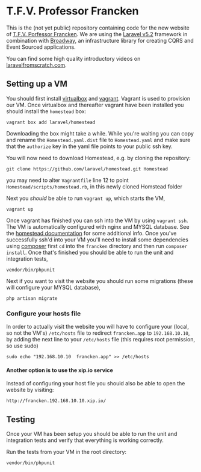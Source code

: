 # T.F.V. Professor Francken
This is the (not yet public) repository containing code for the new website of
[T.F.V. Porfessor Francken](http://professorfrancken.nl/).
We are using the [Laravel v5.2](http://laravel.com/docs/5.2) framework in
combination with [Broadway](http://github.com/qandidate-labs/broadway), an
infrastructure library for creating CQRS and Event Sourced applications.

You can find some high quality introductory videos on
[laravelfromscratch.com](laravelfromscratch.com).

## Setting up a VM
You should first install [virtualbox](https://www.virtualbox.org/wiki/Downloads)
and [vagrant](https://www.vagrantup.com/).
Vagrant is used to provision our VM.
Once virtualbox and thereafter vagrant have been installed you should install
the `homestead` box:
```
vagrant box add laravel/homestead
```
Downloading the box might take a while. While you're waiting you can copy and
rename the `Homestead.yaml.dist` file to `Homestead.yaml` and make sure that the
`authorize` key in the yaml file points to your public ssh key.

You will now need to download Homestead, e.g. by cloning the repository:
```
git clone https://github.com/laravel/homestead.git Homestead
```
you may need to alter `Vagrantfile` line 12 to point `Homestead/scripts/homestead.rb`, in this newly cloned Homstead folder

Next you *should* be able to run `vagrant up`, which starts the VM,
```
vagrant up
```
Once vagrant has finished you can ssh into the VM by using `vagrant ssh`. The VM
is automatically configured with nginx and MYSQL database. See the
[homestead documentation](https://laravel.com/docs/5.2/homestead) for some
additional info.
Once you've successfully ssh'd into your VM you'll need to install some
dependencies using [composer](http://getcomposer.org/) first `cd` into the
`francken` directory and then run `composer install`.
Once that's finished you should be able to run the unit and integration tests,
```
vendor/bin/phpunit
```

Next if you want to visit the website you should run some migrations (these will
configure your MYSQL database),
```
php artisan migrate
```

### Configure your hosts file
In order to actually visit the website you will have to configure your (local,
so not the VM's)
`/etc/hosts` file to redirect `francken.app` to `192.168.10.10`, by adding the
next line to your `/etc/hosts` file (this requires root permission, so use sudo)
```
sudo echo "192.168.10.10  francken.app" >> /etc/hosts
```

#### Another option is to use the xip.io service
Instead of configuring your host file you should also be able to open the
website by visiting:
```
http://francken.192.168.10.10.xip.io/
```

## Testing
Once your VM has been setup you should be able to run the unit and integration
tests and verify that everything is working correctly.

Run the tests from your VM in the root directory:
```
vendor/bin/phpunit
```


